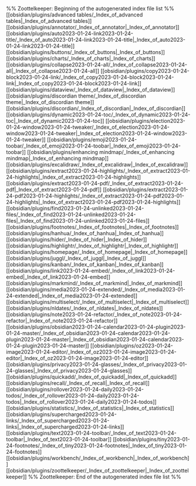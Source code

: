 %% Zoottelkeeper: Beginning of the autogenerated index file list  %%
 [[obsidian/plugins/advanced tables/_Index_of_advanced tables|_Index_of_advanced tables]]
 [[obsidian/plugins/annotator/_Index_of_annotator|_Index_of_annotator]]
 [[obsidian/plugins/auto2023-01-24-link2023-01-24-title/_Index_of_auto2023-01-24-link2023-01-24-title|_Index_of_auto2023-01-24-link2023-01-24-title]]
 [[obsidian/plugins/buttons/_Index_of_buttons|_Index_of_buttons]]
 [[obsidian/plugins/charts/_Index_of_charts|_Index_of_charts]]
 [[obsidian/plugins/collapse2023-01-24-all/_Index_of_collapse2023-01-24-all|_Index_of_collapse2023-01-24-all]]
 [[obsidian/plugins/copy2023-01-24-block2023-01-24-link/_Index_of_copy2023-01-24-block2023-01-24-link|_Index_of_copy2023-01-24-block2023-01-24-link]]
 [[obsidian/plugins/dataview/_Index_of_dataview|_Index_of_dataview]]
 [[obsidian/plugins/discordian theme/_Index_of_discordian theme|_Index_of_discordian theme]]
 [[obsidian/plugins/discordian/_Index_of_discordian|_Index_of_discordian]]
 [[obsidian/plugins/dynamic2023-01-24-toc/_Index_of_dynamic2023-01-24-toc|_Index_of_dynamic2023-01-24-toc]]
 [[obsidian/plugins/election2023-01-24-window2023-01-24-tweaker/_Index_of_election2023-01-24-window2023-01-24-tweaker|_Index_of_election2023-01-24-window2023-01-24-tweaker]]
 [[obsidian/plugins/emoji2023-01-24-toobar/_Index_of_emoji2023-01-24-toobar|_Index_of_emoji2023-01-24-toobar]]
 [[obsidian/plugins/enhancing mindmap/_Index_of_enhancing mindmap|_Index_of_enhancing mindmap]]
 [[obsidian/plugins/excalidraw/_Index_of_excalidraw|_Index_of_excalidraw]]
 [[obsidian/plugins/extract2023-01-24-highlights/_Index_of_extract2023-01-24-highlights|_Index_of_extract2023-01-24-highlights]]
 [[obsidian/plugins/extract2023-01-24-pdf/_Index_of_extract2023-01-24-pdf|_Index_of_extract2023-01-24-pdf]]
 [[obsidian/plugins/extract2023-01-24-pdf2023-01-24-highlights/_Index_of_extract2023-01-24-pdf2023-01-24-highlights|_Index_of_extract2023-01-24-pdf2023-01-24-highlights]]
 [[obsidian/plugins/find2023-01-24-unlinked2023-01-24-files/_Index_of_find2023-01-24-unlinked2023-01-24-files|_Index_of_find2023-01-24-unlinked2023-01-24-files]]
 [[obsidian/plugins/footnotes/_Index_of_footnotes|_Index_of_footnotes]]
 [[obsidian/plugins/hanhua/_Index_of_hanhua|_Index_of_hanhua]]
 [[obsidian/plugins/hider/_Index_of_hider|_Index_of_hider]]
 [[obsidian/plugins/highlightr/_Index_of_highlightr|_Index_of_highlightr]]
 [[obsidian/plugins/homepage/_Index_of_homepage|_Index_of_homepage]]
 [[obsidian/plugins/juggl/_Index_of_juggl|_Index_of_juggl]]
 [[obsidian/plugins/kanban/_Index_of_kanban|_Index_of_kanban]]
 [[obsidian/plugins/link2023-01-24-embed/_Index_of_link2023-01-24-embed|_Index_of_link2023-01-24-embed]]
 [[obsidian/plugins/markmind/_Index_of_markmind|_Index_of_markmind]]
 [[obsidian/plugins/media2023-01-24-extended/_Index_of_media2023-01-24-extended|_Index_of_media2023-01-24-extended]]
 [[obsidian/plugins/multiselect/_Index_of_multiselect|_Index_of_multiselect]]
 [[obsidian/plugins/nldates/_Index_of_nldates|_Index_of_nldates]]
 [[obsidian/plugins/note2023-01-24-refactor/_Index_of_note2023-01-24-refactor|_Index_of_note2023-01-24-refactor]]
 [[obsidian/plugins/obsidian2023-01-24-calendar2023-01-24-plugin2023-01-24-master/_Index_of_obsidian2023-01-24-calendar2023-01-24-plugin2023-01-24-master|_Index_of_obsidian2023-01-24-calendar2023-01-24-plugin2023-01-24-master]]
 [[obsidian/plugins/oz2023-01-24-image2023-01-24-editor/_Index_of_oz2023-01-24-image2023-01-24-editor|_Index_of_oz2023-01-24-image2023-01-24-editor]]
 [[obsidian/plugins/privacy2023-01-24-glasses/_Index_of_privacy2023-01-24-glasses|_Index_of_privacy2023-01-24-glasses]]
 [[obsidian/plugins/quickadd/_Index_of_quickadd|_Index_of_quickadd]]
 [[obsidian/plugins/recall/_Index_of_recall|_Index_of_recall]]
 [[obsidian/plugins/rollover2023-01-24-daily2023-01-24-todos/_Index_of_rollover2023-01-24-daily2023-01-24-todos|_Index_of_rollover2023-01-24-daily2023-01-24-todos]]
 [[obsidian/plugins/statistics/_Index_of_statistics|_Index_of_statistics]]
 [[obsidian/plugins/supercharged2023-01-24-links/_Index_of_supercharged2023-01-24-links|_Index_of_supercharged2023-01-24-links]]
 [[obsidian/plugins/text2023-01-24-toolbar/_Index_of_text2023-01-24-toolbar|_Index_of_text2023-01-24-toolbar]]
 [[obsidian/plugins/tiny2023-01-24-footnotes/_Index_of_tiny2023-01-24-footnotes|_Index_of_tiny2023-01-24-footnotes]]
 [[obsidian/plugins/workbench/_Index_of_workbench|_Index_of_workbench]]
 [[obsidian/plugins/zoottelkeeper/_Index_of_zoottelkeeper|_Index_of_zoottelkeeper]]
%% Zoottelkeeper: End of the autogenerated index file list  %%
